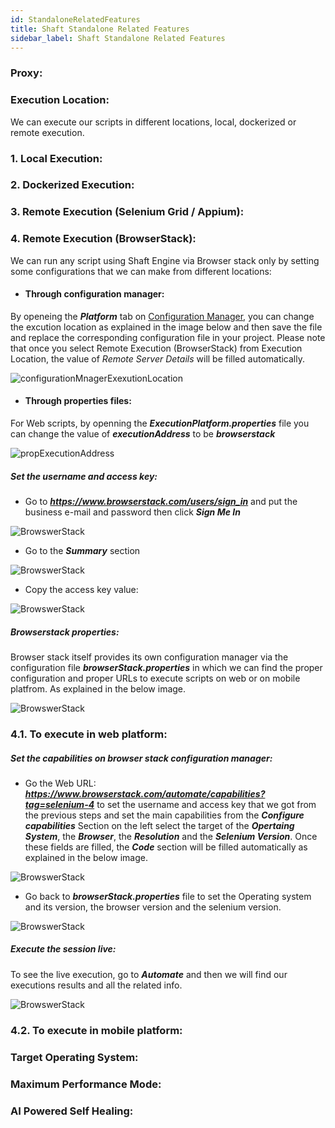 ```yaml
---
id: StandaloneRelatedFeatures 
title: Shaft Standalone Related Features
sidebar_label: Shaft Standalone Related Features
---
```

### Proxy:

### Execution Location:
We can execute our scripts in different locations, local, dockerized or remote execution. 

### 1. Local Execution:

### 2. Dockerized Execution:

### 3. Remote Execution (Selenium Grid / Appium):

### 4. Remote Execution (BrowserStack):

We can run any script using Shaft Engine via Browser stack only by setting some configurations that we can make from different locations: 

* #### Through configuration manager:

By openeing the **_Platform_** tab on [Configuration Manager](https://shafthq.github.io/SHAFT_ENGINE/ "Configuration Manager"), you can change the excution location as explained in the image below and then save the file and replace the corresponding configuration file in your project. Please note that once you select Remote Execution (BrowserStack) from Execution Location, the value of *_Remote Server Details_* will be filled automatically. 

![configurationMnagerExexutionLocation](imgs/StandAloneFeatures/BrowserStack/CM_ExecutionAddress.jpg)

* #### Through properties files:

For Web scripts, by openning the **_ExecutionPlatform.properties_** file you can change the value of **_executionAddress_** to be **_browserstack_**

![propExecutionAddress](imgs/StandAloneFeatures/BrowserStack/Prop_ExecutionAddress.jpg)

##### Set the username and access key:

* Go to **_https://www.browserstack.com/users/sign_in_** and put the business e-mail and password then click **_Sign Me In_**

![BrowswerStack](imgs/StandAloneFeatures/BrowserStack/BrowserStackSignIN.jpg)

* Go to the **_Summary_** section 

![BrowswerStack](imgs/StandAloneFeatures/BrowserStack/BrowserStackSummary.png)

* Copy the access key value:

![BrowswerStack](imgs/StandAloneFeatures/BrowserStack/BrowsweStack-GetTheAccessKey.jpg)

##### Browserstack properties:

Browser stack itself provides its own configuration manager via the configuration file **_browserStack.properties_** in which we can find the proper configuration and proper URLs to execute scripts on web or on mobile platfrom. As explained in the below image.

![BrowswerStack](imgs/StandAloneFeatures/BrowserStack/Prop_BrowserStack.jpg)

### 4.1. To execute in web platform:

##### Set the capabilities on browser stack configuration manager:

* Go the Web URL: **_https://www.browserstack.com/automate/capabilities?tag=selenium-4_** to set the username and access key that we got from the previous steps and set the main capabilities from the **_Configure capabilities_** Section on the left select the target of the **_Opertaing System_**, the **_Browser_**, the **_Resolution_** and the **_Selenium Version_**. Once these fields are filled, the **_Code_** section will be filled automatically as explained in the below image. 

![BrowswerStack](imgs/StandAloneFeatures/BrowserStack/BrowserStackWebCapabilities.jpg)

* Go back to **_browserStack.properties_** file to set the Operating system and its version, the browser version and the selenium version.

![BrowswerStack](imgs/StandAloneFeatures/BrowserStack/Prop_BrowserStackMapped.jpg)

##### Execute the session live:

To see the live execution, go to **_Automate_** and then we will find our executions results and all the related info. 

![BrowswerStack](imgs/StandAloneFeatures/BrowserStack/BrowserStack-LiveAutomateExecution.jpg)

### 4.2. To execute in mobile platform:



### Target Operating System:

### Maximum Performance Mode:

### AI Powered Self Healing:



